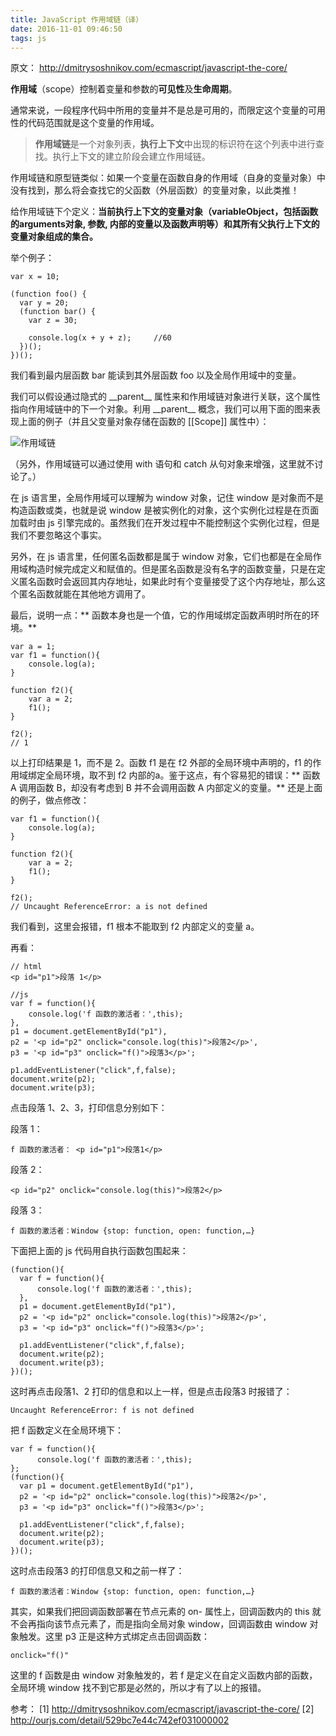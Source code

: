 ```yaml
---
title: JavaScript 作用域链（译）
date: 2016-11-01 09:46:50
tags: js
---
```


原文： http://dmitrysoshnikov.com/ecmascript/javascript-the-core/

**作用域**（scope）控制着变量和参数的**可见性**及**生命周期**。

通常来说，一段程序代码中所用的变量并不是总是可用的，而限定这个变量的可用性的代码范围就是这个变量的作用域。

> **作用域链**是一个对象列表，**执行上下文**中出现的标识符在这个列表中进行查找。执行上下文的建立阶段会建立作用域链。

<!-- more -->

作用域链和原型链类似：如果一个变量在函数自身的作用域（自身的变量对象）中没有找到，那么将会查找它的父函数（外层函数）的变量对象，以此类推！

给作用域链下个定义：**当前执行上下文的变量对象（variableObject，包括函数的arguments对象, 参数, 内部的变量以及函数声明等）和其所有父执行上下文的变量对象组成的集合。**


举个例子：

```
var x = 10;

(function foo() {
  var y = 20;
  (function bar() {
    var z = 30;

    console.log(x + y + z);     //60
  })();
})();
```

我们看到最内层函数 bar 能读到其外层函数 foo 以及全局作用域中的变量。

我们可以假设通过隐式的 \_\_parent\_\_ 属性来和作用域链对象进行关联，这个属性指向作用域链中的下一个对象。利用 \_\_parent\_\_ 概念，我们可以用下面的图来表现上面的例子（并且父变量对象存储在函数的 [[Scope]] 属性中）：

![作用域链](/css/images/scope-chain/scope-chain.png)

（另外，作用域链可以通过使用 with 语句和 catch 从句对象来增强，这里就不讨论了。）

在 js 语言里，全局作用域可以理解为 window 对象，记住 window 是对象而不是构造函数或类，也就是说 window 是被实例化的对象，这个实例化过程是在页面加载时由 js 引擎完成的。虽然我们在开发过程中不能控制这个实例化过程，但是我们不要忽略这个事实。

另外，在 js 语言里，任何匿名函数都是属于 window 对象，它们也都是在全局作用域构造时候完成定义和赋值的。但是匿名函数是没有名字的函数变量，只是在定义匿名函数时会返回其内存地址，如果此时有个变量接受了这个内存地址，那么这个匿名函数就能在其他地方调用了。

最后，说明一点：** 函数本身也是一个值，它的作用域绑定函数声明时所在的环境。**

```
var a = 1;
var f1 = function(){
    console.log(a);
}

function f2(){
    var a = 2;
    f1();
}

f2();
// 1
```

以上打印结果是 1，而不是 2。函数 f1 是在 f2 外部的全局环境中声明的，f1 的作用域绑定全局环境，取不到 f2 内部的a。鉴于这点，有个容易犯的错误：** 函数 A 调用函数 B，却没有考虑到 B 并不会调用函数 A 内部定义的变量。** 还是上面的例子，做点修改：

```
var f1 = function(){
    console.log(a);
}

function f2(){
    var a = 2;
    f1();
}

f2();
// Uncaught ReferenceError: a is not defined
```

我们看到，这里会报错，f1 根本不能取到 f2 内部定义的变量 a。

再看：

```
// html
<p id="p1">段落 1</p>

//js
var f = function(){
    console.log('f 函数的激活者：',this);
},
p1 = document.getElementById("p1"),
p2 = '<p id="p2" onclick="console.log(this)">段落2</p>',
p3 = '<p id="p3" onclick="f()">段落3</p>';

p1.addEventListener("click",f,false);
document.write(p2);		
document.write(p3);
```

点击段落 1、2、3，打印信息分别如下：

段落 1：
```
f 函数的激活者： <p id=​"p1">​段落1​</p>​
```

段落 2：
```
<p id="p2" onclick="console.log(this)">段落2</p>
```

段落 3：
```
f 函数的激活者：Window {stop: function, open: function,…}
```

下面把上面的 js 代码用自执行函数包围起来：

```
(function(){
  var f = function(){
      console.log('f 函数的激活者：',this);
  },
  p1 = document.getElementById("p1"),
  p2 = '<p id="p2" onclick="console.log(this)">段落2</p>',
  p3 = '<p id="p3" onclick="f()">段落3</p>';

  p1.addEventListener("click",f,false);
  document.write(p2);		
  document.write(p3);
})();
```

这时再点击段落1、2 打印的信息和以上一样，但是点击段落3 时报错了：

```
Uncaught ReferenceError: f is not defined
```

把 f 函数定义在全局环境下：

```
var f = function(){
      console.log('f 函数的激活者：',this);
};
(function(){
  var p1 = document.getElementById("p1"),
  p2 = '<p id="p2" onclick="console.log(this)">段落2</p>',
  p3 = '<p id="p3" onclick="f()">段落3</p>';

  p1.addEventListener("click",f,false);
  document.write(p2);		
  document.write(p3);
})();
```

这时点击段落3 的打印信息又和之前一样了：

```
f 函数的激活者：Window {stop: function, open: function,…}
```

其实，如果我们把回调函数部署在节点元素的 on- 属性上，回调函数内的 this 就不会再指向该节点元素了，而是指向全局对象 window，回调函数由 window 对象触发。这里 p3 正是这种方式绑定点击回调函数：

```
onclick="f()"
```

这里的 f 函数是由 window 对象触发的，若 f 是定义在自定义函数内部的函数，全局环境 window 找不到它那是必然的，所以才有了以上的报错。






参考：
[1] http://dmitrysoshnikov.com/ecmascript/javascript-the-core/
[2] http://ourjs.com/detail/529bc7e44c742ef031000002